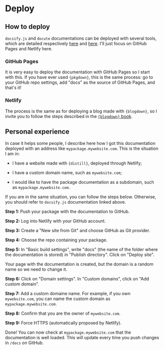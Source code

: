 # Deploy

## How to deploy

`docsify.js` and `docute` documentations can be deployed with several tools, which are detailed respectively [here](https://docsify.js.org/#/deploy) and [here](https://docute.org/guide/deployment). I'll just focus on GitHub Pages and Netlify here.


### GitHub Pages

It is very easy to deploy the documentation with GitHub Pages so I start with this. If you have ever used `{pkgdown}`, this is the same process: go to your GitHub repo settings, add "docs" as the source of GitHub Pages, and that's it!


### Netlify

The process is the same as for deploying a blog made with `{blogdown}`, so I invite you to follow the steps described in the [`{blogdown}` book](https://bookdown.org/yihui/blogdown/netlify.html).


## Personal experience

In case it helps some people, I describe here how I got this documentation deployed with an address like `mypackage.mywebsite.com`. This is the situation I am in:

* I have a website made with `{distill}`, deployed through Netlify;

* I have a custom domain name, such as `mywebsite.com`;

* I would like to have the package documentation as a subdomain, such as `mypackage.mywebsite.com`.

If you are in the same situation, you can follow the steps below. Otherwise, you should refer to `docsify.js` documentation linked above.

**Step 1:** Push your package with the documentation to GitHub.

**Step 2:** Log into Netlify with your GitHub account.

**Step 3:** Create a "New site from Git" and choose GitHub as Git provider.

**Step 4:** Choose the repo containing your package.

**Step 5:** In "Basic build settings", write "docs" (the name of the folder where the documentation is stored) in "Publish directory". Click on "Deploy site".

Your page with the documentation is created, but the domain is a random name so we need to change it.

**Step 6:** Click on "Domain settings". In "Custom domains", click on "Add custom domain". 

**Step 7:** Add a custom domaine name. For example, if you own `mywebsite.com`, you can name the custom domain as `mypackage.mywebsite.com`.

**Step 8:** Confirm that you are the owner of `mywebsite.com`.

**Step 9:** Force HTTPS (automatically proposed by Netlify).

Done! You can now check at `mypackage.mywebsite.com` that the documentation is well loaded. This will update every time you push changes in `/docs` on GitHub.



